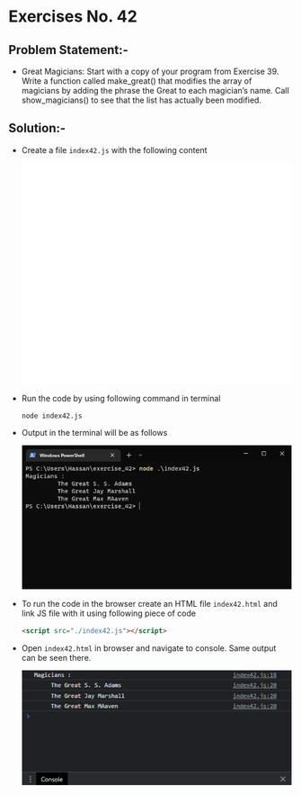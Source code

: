 # Exercises No. 42

## Problem Statement:-

- Great Magicians:
  Start with a copy of your program from Exercise 39.
  Write a function called make_great() that modifies the array of magicians by adding
  the phrase the Great to each magician’s name.
  Call show_magicians() to see that the list has actually been modified.

## Solution:-

- Create a file `index42.js` with the following content

  ![Exercise 42 JS Code](../snaps/q42p1.svg)

- Run the code by using following command in terminal

  ```
  node index42.js
  ```

- Output in the terminal will be as follows

  ![Exercise 42 Terminal Output](../snaps/q42p2.PNG)

- To run the code in the browser create an HTML file `index42.html` and link JS file with it using following piece of code

  ```html
  <script src="./index42.js"></script>
  ```

- Open `index42.html` in browser and navigate to console. Same output can be seen there.

  ![Exercise 42 Console Output](../snaps/q42p3.PNG)
